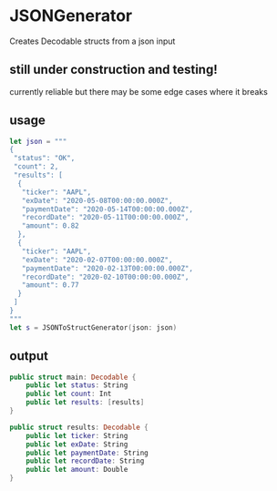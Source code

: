 # JSONGenerator
Creates Decodable structs from a json input 

## still under construction and testing!
currently reliable but there may be some edge cases where it breaks

## usage

````swift
let json = """
{
 "status": "OK",
 "count": 2,
 "results": [
  {
   "ticker": "AAPL",
   "exDate": "2020-05-08T00:00:00.000Z",
   "paymentDate": "2020-05-14T00:00:00.000Z",
   "recordDate": "2020-05-11T00:00:00.000Z",
   "amount": 0.82
  },
  {
   "ticker": "AAPL",
   "exDate": "2020-02-07T00:00:00.000Z",
   "paymentDate": "2020-02-13T00:00:00.000Z",
   "recordDate": "2020-02-10T00:00:00.000Z",
   "amount": 0.77
  }
 ]
}
"""
let s = JSONToStructGenerator(json: json)

````

## output

````swift
public struct main: Decodable {
	public let status: String
	public let count: Int
	public let results: [results]
}

public struct results: Decodable {
	public let ticker: String
	public let exDate: String
	public let paymentDate: String
	public let recordDate: String
	public let amount: Double
}
````
